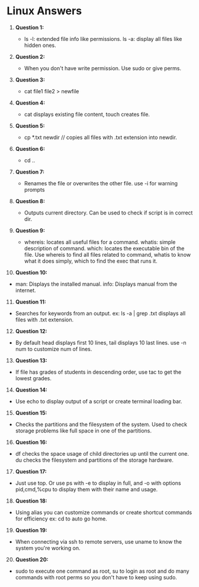 # Linux Answers

1. **Question 1:**
   - ls -l: extended file info like permissions. ls -a: display all files like hidden ones.

2. **Question 2:**
   - When you don't have write permission. Use sudo or give perms.

3. **Question 3:**
   - cat file1 file2 > newfile

4. **Question 4:**
   - cat displays existing file content, touch creates file.

5. **Question 5:**
   - cp *.txt newdir // copies all files with .txt extension into newdir.

6. **Question 6:**
   - cd ..

7. **Question 7:**
   - Renames the file or overwrites the other file. use -i for warning prompts

8. **Question 8:**
   - Outputs current directory. Can be used to check if script is in correct dir.

9. **Question 9:**
   - whereis: locates all useful files for a command. whatis: simple description of command. which: locates the executable bin of the file. Use whereis to find all files related to command, whatis to know what it does simply, which to find the exec that runs it.

10. **Question 10:**
   - man: Displays the installed manual. info: Displays manual from the internet.

11. **Question 11:**
   - Searches for keywords from an output. ex: ls -a | grep .txt displays all files with .txt extension.

12. **Question 12:**
   - By default head displays first 10 lines, tail displays 10 last lines. use -n num to customize num of lines.

13. **Question 13:**
   - If file has grades of students in descending order, use tac to get the lowest grades. 

14. **Question 14:**
   - Use echo to display output of a script or create terminal loading bar.

15. **Question 15:**
   - Checks the partitions and the filesystem of the system. Used to check storage problems like full space in one of the partitions.

16. **Question 16:**
   - df checks the space usage of child directories up until the current one. du checks the filesystem and partitions of the storage hardware.

17. **Question 17:**
   - Just use top. Or use ps with -e to display in full, and -o with options pid,cmd,%cpu to display them with their name and usage.

18. **Question 18:**
   - Using alias you can customize commands or create shortcut commands for efficiency ex: cd to auto go home.

19. **Question 19:**
   - When connecting via ssh to remote servers, use uname to know the system you're working on.

20. **Question 20:**
   - sudo to execute one command as root, su to login as root and do many commands with root perms so you don't have to keep using sudo.
